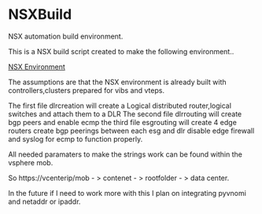 # NSXBuild
NSX automation build environment. 

This is a NSX build script created to make the following environment..

[NSX Environment](https://github.com/burnyd/NSXBuild/blob/master/nsxauto2.PNG?raw=true "NSX environment")

The assumptions are that the NSX environment is already built with controllers,clusters prepared for vibs and vteps.

The first file dlrcreation will create a Logical distributed router,logical switches and attach them to a DLR
The second file dlrrouting will create bgp peers and enable ecmp
the third file esgrouting will create 4 edge routers create bgp peerings between each esg and dlr disable edge firewall and syslog for ecmp to function properly.

All needed paramaters to make the strings work can be found within the vsphere mob.

So https://vcenterip/mob - > contenet - > rootfolder - > data center.

In the future if I need to work more with this I plan on integrating pyvnomi and netaddr or ipaddr.

